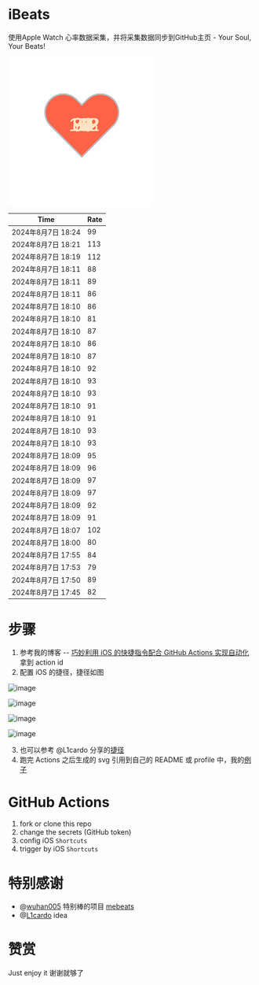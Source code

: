 # iBeats
使用Apple Watch 心率数据采集，并将采集数据同步到GitHub主页 - Your Soul, Your Beats!

![](./files/heart.svg)

<!--START_SECTION:my_heart_rate-->
| Time | Rate | 
 | ---- | ---- | 
| 2024年8月7日 18:24 | 99 |
| 2024年8月7日 18:21 | 113 |
| 2024年8月7日 18:19 | 112 |
| 2024年8月7日 18:11 | 88 |
| 2024年8月7日 18:11 | 89 |
| 2024年8月7日 18:11 | 86 |
| 2024年8月7日 18:10 | 86 |
| 2024年8月7日 18:10 | 81 |
| 2024年8月7日 18:10 | 87 |
| 2024年8月7日 18:10 | 86 |
| 2024年8月7日 18:10 | 87 |
| 2024年8月7日 18:10 | 92 |
| 2024年8月7日 18:10 | 93 |
| 2024年8月7日 18:10 | 93 |
| 2024年8月7日 18:10 | 91 |
| 2024年8月7日 18:10 | 91 |
| 2024年8月7日 18:10 | 93 |
| 2024年8月7日 18:10 | 93 |
| 2024年8月7日 18:09 | 95 |
| 2024年8月7日 18:09 | 96 |
| 2024年8月7日 18:09 | 97 |
| 2024年8月7日 18:09 | 97 |
| 2024年8月7日 18:09 | 92 |
| 2024年8月7日 18:09 | 91 |
| 2024年8月7日 18:07 | 102 |
| 2024年8月7日 18:00 | 80 |
| 2024年8月7日 17:55 | 84 |
| 2024年8月7日 17:53 | 79 |
| 2024年8月7日 17:50 | 89 |
| 2024年8月7日 17:45 | 82 |

<!--END_SECTION:my_heart_rate-->

# 步骤
1. 参考我的博客 -- [巧妙利用 iOS 的快捷指令配合 GitHub Actions 实现自动化](https://github.com/yihong0618/gitblog/issues/198) 拿到 action id
2. 配置 iOS 的捷径，捷径如图

![image](https://user-images.githubusercontent.com/15976103/122154218-0db0b480-ce97-11eb-93bb-5aec07c558dc.png)

![image](https://user-images.githubusercontent.com/15976103/122154236-186b4980-ce97-11eb-8e4b-70551a0391ae.png)

![image](https://user-images.githubusercontent.com/15976103/122154268-2d47dd00-ce97-11eb-902e-3acf292265a9.png)

![image](https://user-images.githubusercontent.com/15976103/122174055-fa144680-ceb4-11eb-9be2-3eb83cd516f7.png)

3. 也可以参考 @L1cardo 分享的[捷径](https://www.icloud.com/shortcuts/6ab6047b459c41ad822ad6b94b1c03d4)
4. 跑完 Actions 之后生成的 svg 引用到自己的 README 或 profile 中，我的[例子](https://github.com/yihong0618) 

# GitHub Actions

1. fork or clone this repo
2. change the secrets (GitHub token)
3. config iOS `Shortcuts` 
4. trigger by iOS `Shortcuts`

# 特别感谢
- @[wuhan005](https://github.com/wuhan005) 特别棒的项目 [mebeats](https://github.com/wuhan005/mebeats)
- @[L1cardo](https://github.com/L1cardo) idea

# 赞赏
Just enjoy it
谢谢就够了
